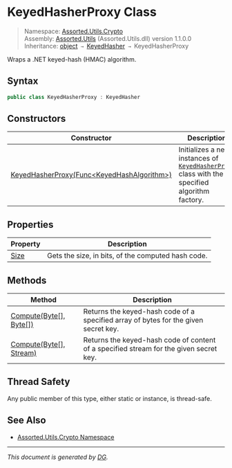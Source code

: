 ﻿# KeyedHasherProxy Class

> Namespace: [Assorted.Utils.Crypto](index.md#assortedutilscrypto-namespace)\
> Assembly: [Assorted.Utils](index.md) (Assorted.Utils.dll) version 1.1.0.0\
> Inheritance: [object](https://docs.microsoft.com/en-us/dotnet/api/system.object) `→` [KeyedHasher](Assorted.Utils.Crypto.KeyedHasher.md) `→` KeyedHasherProxy

Wraps a .NET keyed-hash (HMAC) algorithm.

## Syntax

```csharp
public class KeyedHasherProxy : KeyedHasher
```

## Constructors

Constructor | Description
--- | ---
[KeyedHasherProxy(Func\<KeyedHashAlgorithm>)](Assorted.Utils.Crypto.KeyedHasherProxy.-ctor.md) | Initializes a new instances of [`KeyedHasherProxy`](Assorted.Utils.Crypto.KeyedHasherProxy.md) class with the specified algorithm factory.

## Properties

Property | Description
--- | ---
[Size](Assorted.Utils.Crypto.KeyedHasherProxy.Size.md) | Gets the size, in bits, of the computed hash code.

## Methods

Method | Description
--- | ---
[Compute(Byte[], Byte[])](Assorted.Utils.Crypto.KeyedHasherProxy.Compute.md#computebyte-byte) | Returns the keyed-hash code of a specified array of bytes for the given secret key.
[Compute(Byte[], Stream)](Assorted.Utils.Crypto.KeyedHasherProxy.Compute.md#computebyte-stream) | Returns the keyed-hash code of content of a specified stream for the given secret key.

## Thread Safety

Any public member of this type, either static or instance, is thread\-safe.

## See Also

- [Assorted.Utils.Crypto Namespace](index.md#assortedutilscrypto-namespace)

---

_This document is generated by [DG](https://github.com/Khojasteh/dg)._
